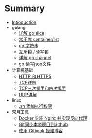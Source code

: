# Summary

* [Introduction](README.md)
* golang
    * [详解 go slice](golang/slice.md)
    * [常用库 container/list](golang/list.md)
    * [go 字符串](golang/string.md)
    * [互斥锁 / 读写锁](golang/mutex.md)
    * [详解 go channel](golang/channel.md)
    * [go 读写json文件](golang/json.md)
* 计算机基础
    * [HTTP 和 HTTPS](network/http.md)
    * [TCP详解](network/tcp.md)
    * [TCP三次握手和四次挥手](network/three-way-handshake.md)
    * [UDP详解](network/udp.md)
* linux
    - [.sh 添加执行权限](linux/chmod.md)
* 常用工具
    * [Docker 安装 Nginx 并实现反向代理](other/reverseproxy.md)
    * [Git同步本地项目到Github](other/git.md)
    * [使用 Gitbook 搭建博客](other/gitbook.md)

